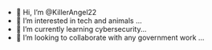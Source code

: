 - 👋 Hi, I’m @KillerAngel22
- 👀 I’m interested in tech and animals  ...
- 🌱 I’m currently learning cybersecurity...
- 💞️ I’m looking to collaborate with any government work  ...

<!---
KillerAngel22/KillerAngel22 is a ✨ special ✨ repository because its `README.md` (this file) appears on your GitHub profile.
You can click the Preview link to take a look at your changes.
--->

